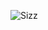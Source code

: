 ![Sizz](https://user-images.githubusercontent.com/102597172/210124114-e6e9a412-6a9c-42a4-a466-c7a8a74260fd.png)
